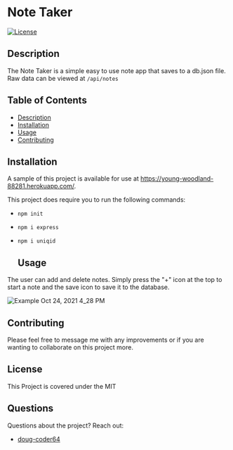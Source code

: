 
  # Note Taker
  
  [![License](https://img.shields.io/badge/License-MIT-blue.svg)](https://opensource.org/licenses/MIT)

  ## Description
  The Note Taker is a simple easy to use note app that saves to a db.json file. Raw data can be viewed at `/api/notes`
  
  ## Table of Contents
 * [Description](#Description)
* [Installation](#Installation)
* [Usage](#Usage)
* [Contributing](#Contributing)
 
 
  
## Installation 
 A sample of this project is available for use at https://young-woodland-88281.herokuapp.com/.
 
This project does require you to run the following commands:
 
* `npm init`
* `npm i express` 
* `npm i uniqid`

  ## Usage 
 The user can add and delete notes. Simply press the "+" icon at the top to start a note and the save icon to save it to the database.
 
![Example Oct 24, 2021 4_28 PM ](https://user-images.githubusercontent.com/85598391/138613712-3cb3d1f3-4388-44fc-a0f6-6c17264c6a6b.gif)


  ## Contributing 
 Please feel free to message me with any improvements or if you are wanting to collaborate on this project more.

  

  ## License 
 This Project is covered under the MIT

  ## Questions 
 Questions about the project? 
 Reach out: 
 * [doug-coder64](https://github.com/doug-coder64)
  
